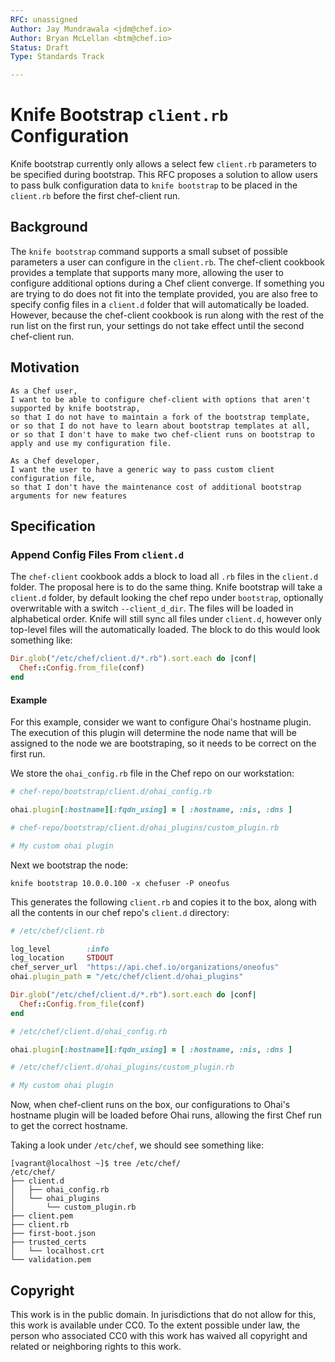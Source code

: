 ```yaml
---
RFC: unassigned
Author: Jay Mundrawala <jdm@chef.io>
Author: Bryan McLellan <btm@chef.io>
Status: Draft
Type: Standards Track

---
```


# Knife Bootstrap `client.rb` Configuration

Knife bootstrap currently only allows a select few `client.rb` parameters
to be specified during bootstrap. This RFC proposes a solution to allow users
to pass bulk configuration data to `knife bootstrap` to be placed in the
`client.rb` before the first chef-client run.

## Background

The `knife bootstrap` command supports a small subset of possible parameters
a user can configure in the `client.rb`. The chef-client cookbook provides a
template that supports many more, allowing the user to configure additional
options during a Chef client converge. If something you are trying to do does
not fit into the template provided, you are also free to specify config files
in a `client.d` folder that will automatically be loaded. However, because
the chef-client cookbook is run along with the rest of the run list on the
first run, your settings do not take effect until the second chef-client
run.

## Motivation

    As a Chef user,
    I want to be able to configure chef-client with options that aren't supported by knife bootstrap,
    so that I do not have to maintain a fork of the bootstrap template,
    or so that I do not have to learn about bootstrap templates at all,
    or so that I don't have to make two chef-client runs on bootstrap to apply and use my configuration file.

    As a Chef developer,
    I want the user to have a generic way to pass custom client configuration file,
    so that I don't have the maintenance cost of additional bootstrap arguments for new features

## Specification

### Append Config Files From `client.d`

The `chef-client` cookbook adds a block to load all `.rb` files in
the `client.d` folder. The proposal here is to do the same thing.
Knife bootstrap will take a `client.d` folder, by default looking
the chef repo under `bootstrap`, optionally overwritable with a
switch `--client_d_dir`. The files will be loaded in alphabetical
order. Knife will still sync all files under `client.d`, however
only top-level files will the automatically loaded. The block to
do this would look something like:

```ruby
Dir.glob("/etc/chef/client.d/*.rb").sort.each do |conf|
  Chef::Config.from_file(conf)
end
```

#### Example

For this example, consider we want to configure Ohai's hostname plugin.
The execution of this plugin will determine the node name that will be
assigned to the node we are bootstraping, so it needs to be correct on
the first run.

We store the `ohai_config.rb` file in the Chef repo on our workstation:

```ruby
# chef-repo/bootstrap/client.d/ohai_config.rb

ohai.plugin[:hostname][:fqdn_using] = [ :hostname, :nis, :dns ]
```

```ruby
# chef-repo/bootstrap/client.d/ohai_plugins/custom_plugin.rb

# My custom ohai plugin
```

Next we bootstrap the node:

    knife bootstrap 10.0.0.100 -x chefuser -P oneofus

This generates the following `client.rb` and copies it to the box,
along with all the contents in our chef repo's `client.d` directory:

```ruby
# /etc/chef/client.rb

log_level        :info
log_location     STDOUT
chef_server_url  "https://api.chef.io/organizations/oneofus"
ohai.plugin_path = "/etc/chef/client.d/ohai_plugins"

Dir.glob("/etc/chef/client.d/*.rb").sort.each do |conf|
  Chef::Config.from_file(conf)
end
```

```ruby
# /etc/chef/client.d/ohai_config.rb

ohai.plugin[:hostname][:fqdn_using] = [ :hostname, :nis, :dns ]
```

```ruby
# /etc/chef/client.d/ohai_plugins/custom_plugin.rb

# My custom ohai plugin
```

Now, when chef-client runs on the box, our configurations to
Ohai's hostname plugin will be loaded before Ohai runs, allowing
the first Chef run to get the correct hostname.

Taking a look under `/etc/chef`, we should see something like:

    [vagrant@localhost ~]$ tree /etc/chef/
    /etc/chef/
    ├── client.d
    │   ├── ohai_config.rb
    │   └── ohai_plugins
    │       └── custom_plugin.rb
    ├── client.pem
    ├── client.rb
    ├── first-boot.json
    ├── trusted_certs
    │   └── localhost.crt
    └── validation.pem

## Copyright

This work is in the public domain. In jurisdictions that do not allow for this,
this work is available under CC0. To the extent possible under law, the person
who associated CC0 with this work has waived all copyright and related or
neighboring rights to this work.

